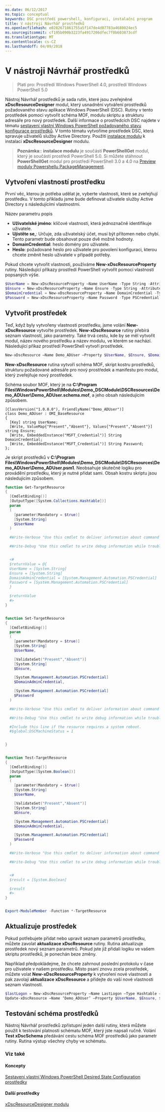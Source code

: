 ```yaml
---
ms.date: 06/12/2017
ms.topic: conceptual
keywords: DSC prostředí powershell, konfiguraci, instalační program
title: V nástroji Návrhář prostředků
ms.openlocfilehash: e0282671861755a5f147de4d07783a4680024ec5
ms.sourcegitcommit: cf195b090b3223fa4917206dfec7f0b603873cdf
ms.translationtype: MT
ms.contentlocale: cs-CZ
ms.lasthandoff: 04/09/2018
---
```

# <a name="using-the-resource-designer-tool"></a>V nástroji Návrhář prostředků

> Platí pro: Prostředí Windows PowerShell 4.0, prostředí Windows PowerShell 5.0

Nástroj Návrhář prostředků je sada rutin, které jsou zveřejněné **xDscResourceDesigner** modul, který usnadnění vytváření prostředků požadovaného stavu aplikace Windows PowerShell (DSC). Rutiny v tento prostředek pomoci vytvořit schéma MOF, modulu skriptu a strukturu adresáře pro nový prostředek. Další informace o prostředcích DSC najdete v tématu [sestavení vlastní Windows PowerShell požadovaného stavu konfigurace prostředků](authoringResource.md).
V tomto tématu vytvoříme prostředek DSC, která spravuje uživatelů služby Active Directory.
Použití [instalace modulu](https://technet.microsoft.com/library/dn807162.aspx) k instalaci **xDscResourceDesigner** modulu.

>**Poznámka:**: **instalace modulu** je součástí **PowerShellGet** modul, který je součástí prostředí PowerShell 5.0. Si můžete stáhnout **PowerShellGet** modul pro prostředí PowerShell 3.0 a 4.0 na [Preview moduly Powershellu PackageManagement](https://www.microsoft.com/en-us/download/details.aspx?id=49186).

## <a name="creating-resource-properties"></a>Vytvoření vlastností prostředku
První věc, kterou je potřeba udělat je, vyberte vlastnosti, které se zveřejňují prostředku. V tomto příkladu jsme bude definovat uživatele služby Active Directory s následujícími vlastnostmi.

Název parametru popis
* **Uživatelské jméno**: klíčové vlastnosti, která jednoznačně identifikuje uživatele.
* **Ujistěte se,**: Určuje, zda uživatelský účet, musí být přítomen nebo chybí. Tento parametr bude obsahovat pouze dvě možné hodnoty.
* **DomainCredential**: heslo domény pro uživatele.
* **Heslo**: požadované heslo pro uživatele pro povolení konfiguraci, kterou chcete změnit heslo uživatele v případě potřeby.

Pokud chcete vytvořit vlastnosti, používáme **New-xDscResourceProperty** rutiny. Následující příkazy prostředí PowerShell vytvořit pomocí vlastností popsaných výše.

```powershell
$UserName = New-xDscResourceProperty –Name UserName -Type String -Attribute Key
$Ensure = New-xDscResourceProperty –Name Ensure -Type String -Attribute Write –ValidateSet “Present”, “Absent”
$DomainCredential = New-xDscResourceProperty –Name DomainCredential -Type PSCredential -Attribute Write
$Password = New-xDscResourceProperty –Name Password -Type PSCredential -Attribute Write
```

## <a name="create-the-resource"></a>Vytvořit prostředek

Teď, když byly vytvořeny vlastnosti prostředku, jsme volání **New-xDscResource** vytvořte prostředek. **New-xDscResource** rutiny přebírá seznam vlastností, jako parametry. Také trvá cestu, kde by se měl vytvořit modul, název nového prostředku a název modulu, ve kterém se nachází. Následující příkaz prostředí PowerShell vytvoří prostředek.

```powershell
New-xDscResource –Name Demo_ADUser –Property $UserName, $Ensure, $DomainCredential, $Password –Path ‘C:\Program Files\WindowsPowerShell\Modules’ –ModuleName Demo_DSCModule
```

**New-xDscResource** rutina vytvoří schéma MOF, skript kostru prostředků, strukturu požadované adresáře pro nový prostředek a manifestu pro modul, který zveřejňuje nový prostředek.

Schéma soubor MOF, který je na **C:\Program Files\WindowsPowerShell\Modules\Demo_DSCModule\DSCResources\Demo_ADUser\Demo_ADUser.schema.mof**, a jeho obsah následujícím způsobem.

```
[ClassVersion("1.0.0.0"), FriendlyName("Demo_ADUser")]
class Demo_ADUser : OMI_BaseResource
{
  [Key] string UserName;
  [Write, ValueMap{"Present","Absent"}, Values{"Present","Absent"}] string Ensure;
  [Write, EmbeddedInstance("MSFT_Credential")] String DomainCredential;
  [Write, EmbeddedInstance("MSFT_Credential")] String Password;
};
```

Je skript prostředků v **C:\Program Files\WindowsPowerShell\Modules\Demo_DSCModule\DSCResources\Demo_ADUser\Demo_ADUser.psm1**. Neobsahuje skutečné logiku pro provádění prostředku, který je nutné přidat sami. Obsah kostru skriptu jsou následujícím způsobem.

```powershell
function Get-TargetResource
{
  [CmdletBinding()]
  [OutputType([System.Collections.Hashtable])]
  param
  (
    [parameter(Mandatory = $true)]
    [System.String]
    $UserName
  )

  #Write-Verbose "Use this cmdlet to deliver information about command processing."

  #Write-Debug "Use this cmdlet to write debug information while troubleshooting."


  <#
  $returnValue = @{
  UserName = [System.String]
  Ensure = [System.String]
  DomainAdminCredential = [System.Management.Automation.PSCredential]
  Password = [System.Management.Automation.PSCredential]
  }

  $returnValue
  #>
}


function Set-TargetResource
{
  [CmdletBinding()]
  param
  (
    [parameter(Mandatory = $true)]
    [System.String]
    $UserName,

    [ValidateSet("Present","Absent")]
    [System.String]
    $Ensure,

    [System.Management.Automation.PSCredential]
    $DomainAdminCredential,

    [System.Management.Automation.PSCredential]
    $Password
  )

  #Write-Verbose "Use this cmdlet to deliver information about command processing."

  #Write-Debug "Use this cmdlet to write debug information while troubleshooting."

  #Include this line if the resource requires a system reboot.
  #$global:DSCMachineStatus = 1


}


function Test-TargetResource
{
  [CmdletBinding()]
  [OutputType([System.Boolean])]
  param
  (
    [parameter(Mandatory = $true)]
    [System.String]
    $UserName,

    [ValidateSet("Present","Absent")]
    [System.String]
    $Ensure,

    [System.Management.Automation.PSCredential]
    $DomainAdminCredential,

    [System.Management.Automation.PSCredential]
    $Password
  )

  #Write-Verbose "Use this cmdlet to deliver information about command processing."

  #Write-Debug "Use this cmdlet to write debug information while troubleshooting."


  <#
  $result = [System.Boolean]

  $result
  #>
}


Export-ModuleMember -Function *-TargetResource
```

## <a name="updating-the-resource"></a>Aktualizuje prostředek

Pokud potřebujete přidat nebo upravit seznam parametrů prostředku, můžete zavolat **aktualizace xDscResource** rutiny. Rutina aktualizuje prostředek nový seznam parametrů. Pokud jste již přidali logiku ve vašem skriptu prostředků, je ponechán beze změny.

Například předpokládejme, že chcete zahrnout poslední protokolu v čase pro uživatele v našem prostředku. Místo psaní znovu zcela prostředek, můžete volat **New-xDscResourceProperty** k vytvoření nové vlastnosti a pak zavolají **aktualizace xDscResource** a přidejte do vaší nové vlastnosti seznam vlastností.

```powershell
$lastLogon = New-xDscResourceProperty –Name LastLogon –Type Hashtable –Attribute Write –Description “For mapping users to their last log on time”
Update-xDscResource –Name ‘Demo_ADUser’ –Property $UserName, $Ensure, $DomainCredential, $Password, $lastLogon -Force
```

## <a name="testing-a-resource-schema"></a>Testování schéma prostředků

Nástroj Návrhář prostředků zpřístupní jeden další rutiny, která můžete použít k testování platnosti schématu MOF, který jste napsali ručně. Volání **Test xDscSchema** předávání cestu schéma MOF prostředků jako parametr rutiny. Rutina výstup všechny chyby ve schématu.

### <a name="see-also"></a>Viz také

#### <a name="concepts"></a>Koncepty
[Sestavení vlastní Windows PowerShell Desired State Configuration prostředky](authoringResource.md)

#### <a name="other-resources"></a>Další prostředky
[xDscResourceDesigner modulu](https://powershellgallery.com/packages/xDscResourceDesigner)